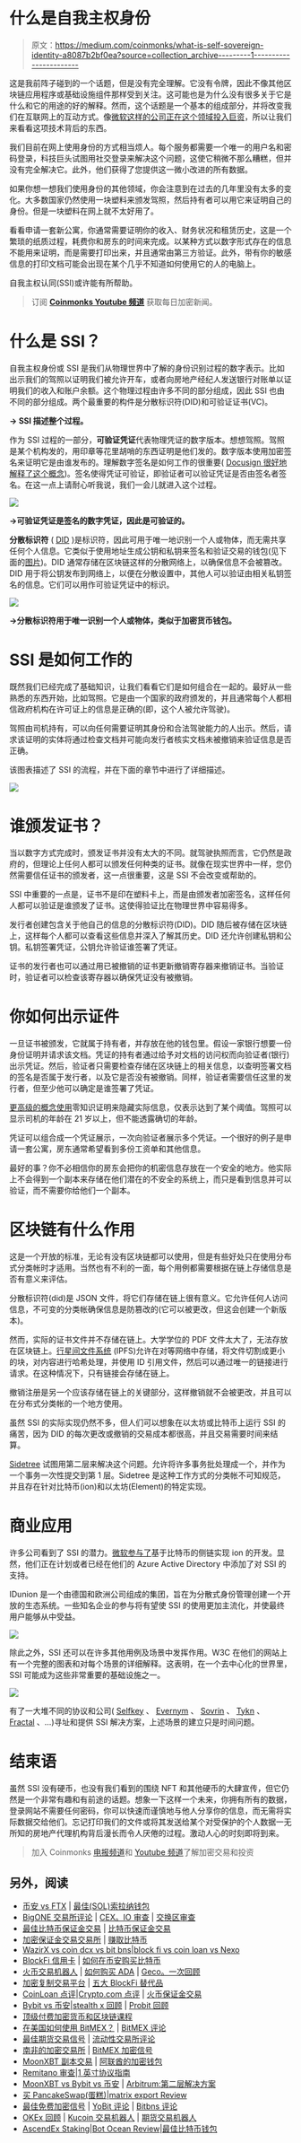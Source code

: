 # 什么是自我主权身份

> 原文：<https://medium.com/coinmonks/what-is-self-sovereign-identity-a8087b2bf0ea?source=collection_archive---------1----------------------->

这是我前阵子碰到的一个话题，但是没有完全理解。它没有令牌，因此不像其他区块链应用程序或基础设施组件那样受到关注。这可能也是为什么没有很多关于它是什么和它的用途的好的解释。然而，这个话题是一个基本的组成部分，并将改变我们在互联网上的互动方式。像[微软这样的公司正在这个领域投入巨资](https://identity.foundation/ion/)，所以让我们来看看这项技术背后的东西。

我们目前在网上使用身份的方式相当烦人。每个服务都需要一个唯一的用户名和密码登录，科技巨头试图用社交登录来解决这个问题，这使它稍微不那么糟糕，但并没有完全解决它。此外，他们获得了您提供这一微小改进的所有数据。

如果你想一想我们使用身份的其他领域，你会注意到在过去的几年里没有太多的变化。大多数国家仍然使用一块塑料来颁发驾照，然后持有者可以用它来证明自己的身份。但是一块塑料在网上就不太好用了。

看看申请一套新公寓，你通常需要证明你的收入、财务状况和租赁历史，这是一个繁琐的纸质过程，耗费你和房东的时间来完成。以某种方式以数字形式存在的信息不能用来证明，而是需要打印出来，并且通常由第三方验证。此外，带有你的敏感信息的打印文档可能会出现在某个几乎不知道如何使用它的人的电脑上。

自我主权认同(SSI)或许能有所帮助。

> 订阅 [**Coinmonks Youtube 频道**](https://www.youtube.com/c/coinmonks/videos) 获取每日加密新闻。

# 什么是 SSI？

自我主权身份或 SSI 是我们从物理世界中了解的身份识别过程的数字表示。比如出示我们的驾照以证明我们被允许开车，或者向房地产经纪人发送银行对账单以证明我们的收入和账户余额。这个物理过程由许多不同的部分组成，因此 SSI 也由不同的部分组成。两个最重要的构件是分散标识符(DID)和可验证证书(VC)。

**→ SSI 描述整个过程。**

作为 SSI 过程的一部分，**可验证凭证**代表物理凭证的数字版本。想想驾照。驾照是某个机构发的，用印章等花里胡哨的东西证明是他们发的。数字版本使用加密签名来证明它是由谁发布的。理解数字签名是如何工作的很重要( [Docusign 很好地解释了这个概念](https://www.docusign.com.au/how-it-works/electronic-signature/digital-signature/digital-signature-faq))。签名使得凭证可验证，即验证者可以验证凭证是否由签名者签名。在这一点上请耐心听我说，我们一会儿就进入这个过程。

![](img/6e18a8ab1c4bcf83ea4d58a7d6cc4b62.png)

**→可验证凭证是签名的数字凭证，因此是可验证的。**

**分散标识符** ( [DID](https://en.wikipedia.org/wiki/Decentralized_identifiers) )是标识符，因此可用于唯一地识别一个人或物体，而无需共享任何个人信息。它类似于使用地址生成公钥和私钥来签名和验证交易的钱包(见下面的[图片](https://freecontent.manning.com/the-basic-building-blocks-of-ssi/))。DID 通常存储在区块链这样的分散网络上，以确保信息不会被篡改。DID 用于将公钥发布到网络上，以便在分散设置中，其他人可以验证由相关私钥签名的信息。它们可以用作可验证凭证中的标识。

![](img/ef44e78198f7927c0a092e3ad409a77f.png)

**→分散标识符用于唯一识别一个人或物体，类似于加密货币钱包。**

# SSI 是如何工作的

既然我们已经完成了基础知识，让我们看看它们是如何组合在一起的。最好从一些熟悉的东西开始，比如驾照。它是由一个国家的政府颁发的，并且通常每个人都相信政府机构在许可证上的信息是正确的(即，这个人被允许驾驶)。

驾照由司机持有，可以向任何需要证明其身份和合法驾驶能力的人出示。然后，请求该证明的实体将通过检查文档并可能向发行者核实文档未被撤销来验证信息是否正确。

该图表描述了 SSI 的流程，并在下面的章节中进行了详细描述。

![](img/9d7dbe355144065179f8d2ddf865faf1.png)

# 谁颁发证书？

当以数字方式完成时，颁发证书并没有太大的不同。就驾驶执照而言，它仍然是政府的，但理论上任何人都可以颁发任何种类的证书。就像在现实世界中一样，您仍然需要信任证书的颁发者，这一点很重要，这是 SSI 不会改变或帮助的。

SSI 中重要的一点是，证书不是印在塑料卡上，而是由颁发者加密签名，这样任何人都可以验证是谁颁发了证书。这使得验证比在物理世界中容易得多。

发行者创建包含关于他自己的信息的分散标识符(DID)。DID 随后被存储在区块链上，这样每个人都可以查看这些信息并深入了解其历史。DID 还允许创建私钥和公钥。私钥签署凭证，公钥允许验证谁签署了凭证。

证书的发行者也可以通过用已被撤销的证书更新撤销寄存器来撤销证书。当验证时，验证者可以检查该寄存器以确保凭证没有被撤销。

# 你如何出示证件

一旦证书被颁发，它就属于持有者，并存放在他的钱包里。假设一家银行想要一份身份证明并请求该文档。凭证的持有者通过给予对文档的访问权而向验证者(银行)出示凭证。然后，验证者只需要检查存储在区块链上的相关信息，以查明签署文档的签名是否属于发行者，以及它是否没有被撤销。同样，验证者需要信任这里的发行者，但至少他可以确定是谁签署了凭证。

[更高级的概念使用](/mattr-global/a-solution-for-privacy-preserving-verifiable-credentials-f1650aa16093)零知识证明来隐藏实际信息，仅表示达到了某个阈值。驾照可以显示司机的年龄在 21 岁以上，但不能透露确切的年龄。

凭证可以组合成一个凭证展示，一次向验证者展示多个凭证。一个很好的例子是申请一套公寓，房东通常希望看到多份工资单和其他信息。

最好的事？你不必相信你的房东会把你的机密信息存放在一个安全的地方。他实际上不会得到一个副本来存储在他们潜在的不安全的系统上，而只是看到信息并可以验证，而不需要你给他们一个副本。

# 区块链有什么作用

这是一个开放的标准，无论有没有区块链都可以使用，但是有些好处只在使用分布式分类帐时才适用。当然也有不利的一面，每个用例都需要根据在链上存储信息是否有意义来评估。

分散标识符(did)是 JSON 文件，将它们存储在链上很有意义。它允许任何人访问信息，不可变的分类帐确保信息是防篡改的(它可以被更改，但这会创建一个新版本)。

然而，实际的证书文件并不存储在链上。大学学位的 PDF 文件太大了，无法存放在区块链上。[行星间文件系统](https://ipfs.io/#how) (IPFS)允许在对等网络中存储，将文件切割成更小的块，对内容进行哈希处理，并使用 ID 引用文件，然后可以通过唯一的链接进行请求。在这种情况下，只有链接会存储在链上。

撤销注册是另一个应该存储在链上的关键部分，这样撤销就不会被更改，并且可以在分布式分类帐的一个地方使用。

虽然 SSI 的实际实现仍然不多，但人们可以想象在以太坊或比特币上运行 SSI 的痛苦，因为 DID 的每次更改或撤销的交易成本都很高，并且交易需要时间来结算。

[Sidetree](https://identity.foundation/working-groups/sidetree.html) 试图用第二层来解决这个问题。允许将许多事务批处理成一个，并作为一个事务一次性提交到第 1 层。Sidetree 是这种工作方式的分类帐不可知规范，并且存在针对比特币(ion)和以太坊(Element)的特定实现。

# 商业应用

许多公司看到了 SSI 的潜力。[微软参与了](https://techcommunity.microsoft.com/t5/identity-standards-blog/ion-we-have-liftoff/ba-p/1441555)基于比特币的侧链实现 ion 的开发。显然，他们正在计划或者已经在他们的 Azure Active Directory 中添加了对 SSI 的支持。

IDunion 是一个由德国和欧洲公司组成的集团，旨在为分散式身份管理创建一个开放的生态系统。一些知名企业的参与将有望使 SSI 的使用更加主流化，并使最终用户能够从中受益。

![](img/11101e0bacc690e2acdee0910d784440.png)

除此之外，SSI 还可以在许多其他用例及场景中发挥作用。W3C 在他们的网站上有一个完整的图表和对每个场景的详细解释。这表明，在一个去中心化的世界里，SSI 可能成为这些非常重要的基础设施之一。

![](img/c4dc06d448951bfd6abf5621739432c1.png)

有了一大堆不同的协议和公司( [Selfkey](https://selfkey.org/) 、 [Evernym](https://www.evernym.com/) 、 [Sovrin](https://sovrin.org/) 、 [Tykn](https://tykn.tech/) 、 [Fractal](https://protocol.fractal.id/) 、…)寻址和提供 SSI 解决方案，上述场景的建立只是时间问题。

# 结束语

虽然 SSI 没有硬币，也没有我们看到的围绕 NFT 和其他硬币的大肆宣传，但它仍然是一个非常有趣和有前途的话题。想象一下这样一个未来，你拥有所有的数据，登录网站不需要任何密码，你可以快速而谨慎地与他人分享你的信息，而无需将实际数据交给他们。忘记打印我们的文件或将其发送给某个对受保护的个人数据一无所知的房地产代理机构背后漫长而令人厌倦的过程。激动人心的时刻即将到来。

> 加入 Coinmonks [电报频道](https://t.me/coincodecap)和 [Youtube 频道](https://www.youtube.com/c/coinmonks/videos)了解加密交易和投资

## 另外，阅读

*   [币安 vs FTX](https://blog.coincodecap.com/binance-vs-ftx) | [最佳(SOL)索拉纳钱包](https://blog.coincodecap.com/solana-wallets)
*   [BigONE 交易所评论](/coinmonks/bigone-exchange-review-64705d85a1d4) | [CEX。IO 审查](https://blog.coincodecap.com/cex-io-review) | [交换区审查](/coinmonks/swapzone-review-crypto-exchange-data-aggregator-e0ad78e55ed7)
*   [最佳比特币保证金交易](/coinmonks/bitcoin-margin-trading-exchange-bcbfcbf7b8e3) | [比特币保证金交易](https://blog.coincodecap.com/bityard-margin-trading)
*   [加密保证金交易交易所](/coinmonks/crypto-margin-trading-exchanges-428b1f7ad108) | [赚取比特币](/coinmonks/earn-bitcoin-6e8bd3c592d9)
*   [WazirX vs coin dcx vs bit bns](/coinmonks/wazirx-vs-coindcx-vs-bitbns-149f4f19a2f1)|[block fi vs coin loan vs Nexo](/coinmonks/blockfi-vs-coinloan-vs-nexo-cb624635230d)
*   [BlockFi 信用卡](https://blog.coincodecap.com/blockfi-credit-card) | [如何在币安购买比特币](https://blog.coincodecap.com/buy-bitcoin-binance)
*   [火币交易机器人](https://blog.coincodecap.com/huobi-trading-bot) | [如何购买 ADA](https://blog.coincodecap.com/buy-ada-cardano) | [Geco。一次回顾](https://blog.coincodecap.com/geco-one-review)
*   [加密复制交易平台](/coinmonks/top-10-crypto-copy-trading-platforms-for-beginners-d0c37c7d698c) | [五大 BlockFi 替代品](https://blog.coincodecap.com/blockfi-alternatives)
*   [CoinLoan 点评](https://blog.coincodecap.com/coinloan-review)|[Crypto.com 点评](/coinmonks/crypto-com-review-f143dca1f74c) | [火币保证金交易](/coinmonks/huobi-margin-trading-b3b06cdc1519)
*   [Bybit vs 币安](https://blog.coincodecap.com/bybit-binance-moonxbt)|[stealth x 回顾](/coinmonks/stealthex-review-396c67309988) | [Probit 回顾](https://blog.coincodecap.com/probit-review)
*   [顶级付费加密货币和区块链课程](https://blog.coincodecap.com/blockchain-courses)
*   [在美国如何使用 BitMEX？](https://blog.coincodecap.com/use-bitmex-in-usa) | [BitMEX 评论](https://blog.coincodecap.com/bitmex-review)
*   [最佳期货交易信号](https://blog.coincodecap.com/futures-trading-signals) | [流动性交易所评论](https://blog.coincodecap.com/liquid-exchange-review)
*   [南非的加密交易所](https://blog.coincodecap.com/crypto-exchanges-in-south-africa) | [BitMEX 加密信号](https://blog.coincodecap.com/bitmex-crypto-signals)
*   [MoonXBT 副本交易](https://blog.coincodecap.com/moonxbt-copy-trading) | [阿联酋的加密钱包](https://blog.coincodecap.com/crypto-wallets-in-uae)
*   [Remitano 审查](https://blog.coincodecap.com/remitano-review)|[1 英寸协议指南](https://blog.coincodecap.com/1inch)
*   [MoonXBT vs Bybit vs 币安](https://blog.coincodecap.com/bybit-binance-moonxbt) | [Arbitrum:第二层解决方案](https://blog.coincodecap.com/arbitrum)
*   [买 PancakeSwap(蛋糕)](https://blog.coincodecap.com/buy-pancakeswap)|[matrix export Review](https://blog.coincodecap.com/matrixport-review)
*   [最佳免费加密信号](https://blog.coincodecap.com/free-crypto-signals) | [YoBit 评论](/coinmonks/yobit-review-175464162c62) | [Bitbns 评论](/coinmonks/bitbns-review-38256a07e161)
*   [OKEx 回顾](/coinmonks/okex-review-6b369304110f) | [Kucoin 交易机器人](/coinmonks/kucoin-trading-bot-automate-your-trades-8cf0ca2138e0) | [期货交易机器人](/coinmonks/futures-trading-bots-5a282ccee3f5)
*   [AscendEx Staking](https://blog.coincodecap.com/ascendex-staking)|[Bot Ocean Review](https://blog.coincodecap.com/bot-ocean-review)|[最佳比特币钱包](https://blog.coincodecap.com/bitcoin-wallets-india)